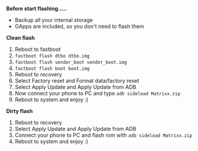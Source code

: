 **Before start flashing.....**
- Backup all your internal storage
- GApps are included, so you don't need to flash them

**Clean flash**
1. Reboot to fastboot
2. ```fastboot flash dtbo dtbo.img```
3. ```fastboot flash vendor_boot vendor_boot.img```
4. ```fastboot flash boot boot.img``` 
5. Reboot to recovery
6. Select Factory reset and Format data/factory reset
7. Select Apply Update and Apply Update from ADB
8. Now connect your phone to PC and type ```adb sideload Matrixx.zip```
9. Reboot to system and enjoy :)

**Dirty flash** 
1. Reboot to recovery
2. Select Apply Update and Apply Update from ADB
3. Connect your phone to PC and flash rom with ```adb sideload Matrixx.zip```
4. Reboot to system and enjoy :)
